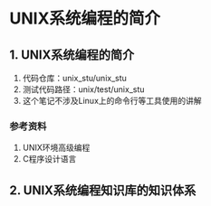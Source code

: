 ﻿# UNIX系统编程的简介

## 1. UNIX系统编程的简介

1. 代码仓库：unix_stu/unix_stu
2. 测试代码路径：unix/test/unix_stu
3. 这个笔记不涉及Linux上的命令行等工具使用的讲解

### 参考资料

1. UNIX环境高级编程
2. C程序设计语言

## 2. UNIX系统编程知识库的知识体系
